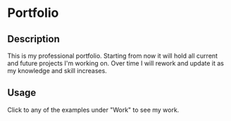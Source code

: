 # Portfolio

## Description

This is my professional portfolio. Starting from now it will hold all current and future projects I'm working on. Over time I will rework and update it as my knowledge and skill increases.

## Usage

Click to any of the examples under "Work" to see my work.

